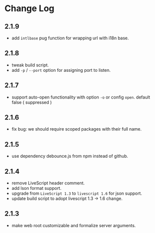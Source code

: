 # Change Log

## 2.1.9

 - add `intlbase` pug function for wrapping url with i18n base.


## 2.1.8

 - tweak build script.
 - add `-p` / `--port` option for assigning port to listen.


## 2.1.7

 - support auto-open functionality with option `-o` or config `open`. default false ( suppressed )


## 2.1.6

 - fix bug: we should require scoped packages with their full name.


## 2.1.5

 - use dependency debounce.js from npm instead of github.


## 2.1.4

 - remove LiveScript header comment.
 - add lson format support.
 - upgrade from `LiveScript 1.3` to `livescript 1.6` for json support.
 - update build script to adopt livescript 1.3 -> 1.6 change.

## 2.1.3

 - make web root customizable and formalize server arguments.
